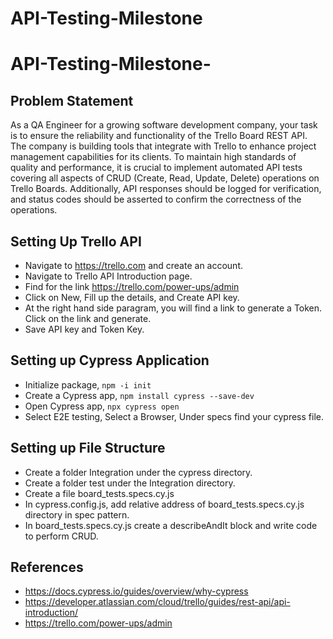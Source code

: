 # API-Testing-Milestone
# API-Testing-Milestone-

## Problem Statement 
As a QA Engineer for a growing software development company, your task is to
ensure the reliability and functionality of the Trello Board REST API. The company is
building tools that integrate with Trello to enhance project management capabilities for its clients.
To maintain high standards of quality and performance, it is crucial to implement
automated API tests covering all aspects of CRUD (Create, Read, Update, Delete)
operations on Trello Boards. Additionally, API responses should be logged for
verification, and status codes should be asserted to confirm the correctness of the operations.

##  Setting Up Trello API
+ Navigate to https://trello.com and create an account.
+ Navigate to Trello API Introduction page.
+ Find for the link https://trello.com/power-ups/admin
+ Click on New, Fill up the details, and Create API key.
+ At the right hand side paragram, you will find a link to generate a Token. Click on the link and generate.
+ Save API key and Token Key.

## Setting up Cypress Application
+ Initialize package, `npm -i init`
+ Create a Cypress app, `npm install cypress --save-dev`
+ Open Cypress app, `npx cypress open`
+ Select E2E testing, Select a Browser, Under specs find your cypress file.

## Setting up File Structure
+ Create a folder Integration under the cypress directory.
+ Create a folder test under the Integration directory.
+ Create a file board_tests.specs.cy.js
+ In cypress.config.js, add relative address of board_tests.specs.cy.js directory in spec pattern.
+ In board_tests.specs.cy.js create a describeAndIt block and write code to perform CRUD.

## References 
+ https://docs.cypress.io/guides/overview/why-cypress
+ https://developer.atlassian.com/cloud/trello/guides/rest-api/api-introduction/
+ https://trello.com/power-ups/admin


